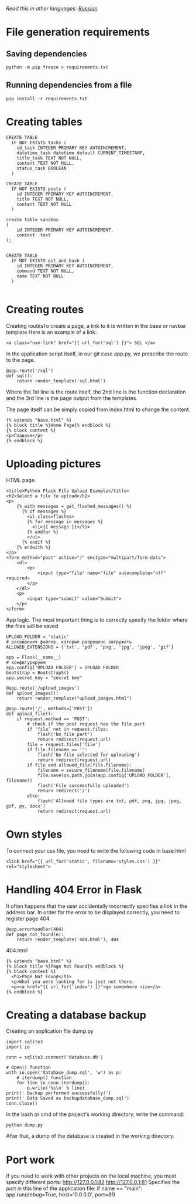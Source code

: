 *Read this in other languages: [Russian](readme.ru.md)*

# File generation requirements
## Saving dependencies
```
python -m pip freeze > requirements.txt
```
## Running dependencies from a file
```
pip install -r requirements.txt
```
# Creating tables 
```
CREATE TABLE
  IF NOT EXISTS tasks (
    id_task INTEGER PRIMARY KEY AUTOINCREMENT,
    datetime_task datetime default CURRENT_TIMESTAMP,
    title_task TEXT NOT NULL,
    content TEXT NOT NULL,
    status_task BOOLEAN
  )

CREATE TABLE
  IF NOT EXISTS posts (
    id INTEGER PRIMARY KEY AUTOINCREMENT,
    title TEXT NOT NULL,
    content TEXT NOT NULL
  )
  
create table sandbox
(
    id INTEGER PRIMARY KEY AUTOINCREMENT,
    content  text
);  


CREATE TABLE
  IF NOT EXISTS git_and_bash (
    id INTEGER PRIMARY KEY AUTOINCREMENT,
    command TEXT NOT NULL,
    name TEXT NOT NULL
  )
  
```
# Creating routes
Creating routesTo create a page, a link to it is written in the base or navbar template
Here is an example of a link:
```
<a class="nav-link" href="{{ url_for('sql') }}"> SQL </a>
```
In the application script itself, in our git case app.py, we prescribe the route to the page.
```
@app.route('/sql')
def sql():
    return render_template('sql.html')
```
Where the 1st line is the route itself, the 2nd line is the function declaration and the 3rd line is the page output from the templates.

The page itself can be simply copied from index.html to change the content.
```
{% extends "base.html" %}
{% block title %}Home Page{% endblock %}
{% block content %}
<p>Главная</p>
{% endblock %}
```
# Uploading pictures
HTML page.
```
<title>Python Flask File Upload Example</title>
<h2>Select a file to upload</h2>
<p>
	{% with messages = get_flashed_messages() %}
	  {% if messages %}
		<ul class=flashes>
		{% for message in messages %}
		  <li>{{ message }}</li>
		{% endfor %}
		</ul>
	  {% endif %}
	{% endwith %}
</p>
<form method="post" action="/" enctype="multipart/form-data">
    <dl>
		<p>
			<input type="file" name="file" autocomplete="off" required>
		</p>
    </dl>
    <p>
		<input type="submit" value="Submit">
	</p>
</form>
```
App logic.
The most important thing is to correctly specify the folder where the files will be saved
```
UPLOAD_FOLDER = 'static'
# расширения файлов, которые разрешено загружать
ALLOWED_EXTENSIONS = {'txt', 'pdf', 'png', 'jpg', 'jpeg', 'gif'}

app = Flask(__name__)
# конфигурируем
app.config['UPLOAD_FOLDER'] = UPLOAD_FOLDER
bootstrap = Bootstrap5()
app.secret_key = "secret key"

@app.route('/upload_images')
def upload_images():
    return render_template("upload_images.html")

@app.route('/', methods=['POST'])
def upload_file():
    if request.method == 'POST':
        # check if the post request has the file part
        if 'file' not in request.files:
            flash('No file part')
            return redirect(request.url)
        file = request.files['file']
        if file.filename == '':
            flash('No file selected for uploading')
            return redirect(request.url)
        if file and allowed_file(file.filename):
            filename = secure_filename(file.filename)
            file.save(os.path.join(app.config['UPLOAD_FOLDER'], filename))
            flash('File successfully uploaded')
            return redirect('/')
        else:
            flash('Allowed file types are txt, pdf, png, jpg, jpeg, gif, py, docx')
            return redirect(request.url)
```
# Own styles 
To connect your css file, you need to write the following code in base.html
```
<link href="{{ url_for('static', filename='styles.css') }}" rel="stylesheet">
```
# Handling 404 Error in Flask
It often happens that the user accidentally incorrectly specifies a link in the address bar. In order for the error to be displayed correctly, you need to register page 404.
```
@app.errorhandler(404)
def page_not_found(e):
    return render_template('404.html'), 404
```
404.html
```
{% extends "base.html" %}
{% block title %}Page Not Found{% endblock %}
{% block content %}
  <h1>Page Not Found</h1>
  <p>What you were looking for is just not there.
  <p><a href="{{ url_for('index') }}">go somewhere nice</a>
{% endblock %}
```
# Creating a database backup
Creating an application file dump.py
```
import sqlite3
import io

conn = sqlite3.connect('database.db')

# Open() function
with io.open('database_dump.sql', 'w') as p:
    # iterdump() function
    for line in conn.iterdump():
        p.write('%s\n' % line)
print(' Backup performed successfully!')
print(' Data Saved as backupdatabase_dump.sql')
conn.close()
```
In the bash or cmd of the project's working directory, write the command:
```
python dump.py
```
After that, a dump of the database is created in the working directory.
# Port work
If you need to work with other projects on the local machine, you must specify different ports:
http://127.0.0.1:82
http://127.0.0.1:81
Specifies the port in this line of the application file:
if name == "main":
app.run(debug=True, host='0.0.0.0', port=81)
